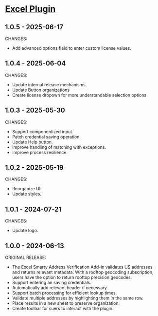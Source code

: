 # [Excel Plugin](https://www.smarty.com/docs/plugins/excel-plugin)

## 1.0.5 - 2025-06-17

CHANGES:

- Add advanced options field to enter custom license values.

## 1.0.4 - 2025-06-04

CHANGES:

- Update internal release mechanisms.
- Update Button organizations
- Create license dropown for more understandable selection options.

## 1.0.3 - 2025-05-30

CHANGES:

- Support componentized input.
- Patch credential saving operation.
- Update Help button.
- Improve handling of matching with exceptions.
- Improve process resilience.

## 1.0.2 - 2025-05-19

CHANGES:
- Reorganize UI.
- Update styles.


## 1.0.1 - 2024-07-21

CHANGES:
- Update logo.

## 1.0.0 - 2024-06-13

ORIGINAL RELEASE:
- The Excel Smarty Address Verification Add-in validates US addresses and returns relevant metadata. With a rooftop geocoding subscription, users have the option to return rooftop precision geocodes.
- Support entering an saving credentials.
- Automatically add relevant header if necessary.
- Support batch processing for efficient lookup times.
- Validate multiple addresses by highlighting them in the same row.
- Place results in a new sheet to preserve organization.
- Create toolbar for suers to interact with the plugin.









